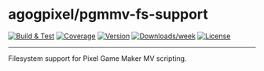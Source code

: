 # agogpixel/pgmmv-fs-support

[![Build & Test](https://github.com/agogpixel/pgmmv-fs-support/actions/workflows/build-and-test.yml/badge.svg)](https://github.com/agogpixel/pgmmv-fs-support/actions/workflows/build-and-test.yml)
[![Coverage](https://img.shields.io/endpoint?url=https://gist.githubusercontent.com/kidthales/8783260504aa23bb1c4dd36f0ba3be01/raw/pgmmv-fs-support__heads_main.json)](https://agogpixel.github.io/pgmmv-fs-support/coverage)
[![Version](https://img.shields.io/npm/v/@agogpixel/pgmmv-fs-support.svg)](https://npmjs.org/package/@agogpixel/pgmmv-fs-support)
[![Downloads/week](https://img.shields.io/npm/dw/@agogpixel/pgmmv-fs-support.svg)](https://npmjs.org/package/@agogpixel/pgmmv-fs-support)
[![License](https://img.shields.io/npm/l/@agogpixel/pgmmv-fs-support.svg)](https://github.com/agogpixel/pgmmv-fs-support/blob/main/LICENSE)

<hr>

Filesystem support for Pixel Game Maker MV scripting.

